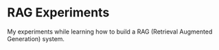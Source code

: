 # RAG Experiments
My experiments while learning how to build a RAG (Retrieval Augmented Generation) system.
